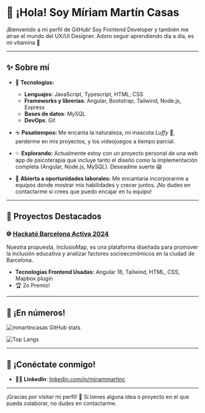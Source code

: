 # 👋 ¡Hola! Soy **Míriam Martín Casas**

¡Bienvenido a mi perfil de GitHub! 
Soy Frontend Developer y también me atrae el mundo del UX/UI Designer. Adoro seguir aprendiendo día a día, es mi vitamina 💊

---

## ✨ Sobre mí

- 🔧 **Tecnologías:**
  - **Lenguajes**: JavaScript, Typescript, HTML, CSS
  - **Frameworks y librerías**: Angular, Bootstrap, Tailwind, Node.js, Express
  - **Bases de datos**: MySQL
  - **DevOps**: Git

- ☕ **Pasatiempos:** Me encanta la naturaleza, mi mascota *Luffy* 🐰, perderme en mis proyectos, y los videojuegos a tiempo parcial.

- ✨ **Explorando:** Actualmente estoy con un proyecto personal de una web app de psicoterapia que incluye tanto el diseño como la implementación completa (Angular, Node.js, MySQL). Deseadme suerte 😱

- 💼 **Abierta a oportunidades laborales:** Me encantaria incorporarme a equipos donde mostrar mis habilidades y crecer juntos. ¡No dudes en contactarme si crees que puedo encajar en tu equipo! 

---

## 🚀 Proyectos Destacados

### 🌐 [**Hackató Barcelona Activa 2024**](https://github.com/ClaudioMartinH/hack_bcn_activa)

Nuestra propuesta, InclusioMap, es una plataforma diseñada para promover la inclusión educativa y analizar factores socioeconómicos en la ciudad de Barcelona.

- **Tecnologías Frontend Usadas:** Angular 18, Tailwind, HTML, CSS, Mapbox plugin
- 🏆 2o Premio! 

---

## 🔎 ¡En números!

![mmartincasas GitHub stats](https://github-readme-stats.vercel.app/api?username=mmartincasas&show_icons=true&theme=radical)

![Top Langs](https://github-readme-stats.vercel.app/api/top-langs/?username=mmartincasas&layout=compact&theme=radical)

---

## 💬 ¡Conéctate conmigo!

- 👨‍💼 **LinkedIn**: [linkedin.com/in/miriammartinc]([https://linkedin.com/in/miriammartinc])

---

¡Gracias por visitar mi perfil! 🌟 Si tienes alguna idea o proyecto en el que pueda colaborar, no dudes en contactarme.

